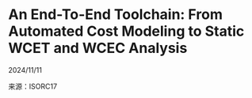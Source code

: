 # An End-To-End Toolchain: From Automated Cost Modeling to Static WCET and WCEC Analysis  

2024/11/11  

来源：ISORC17  